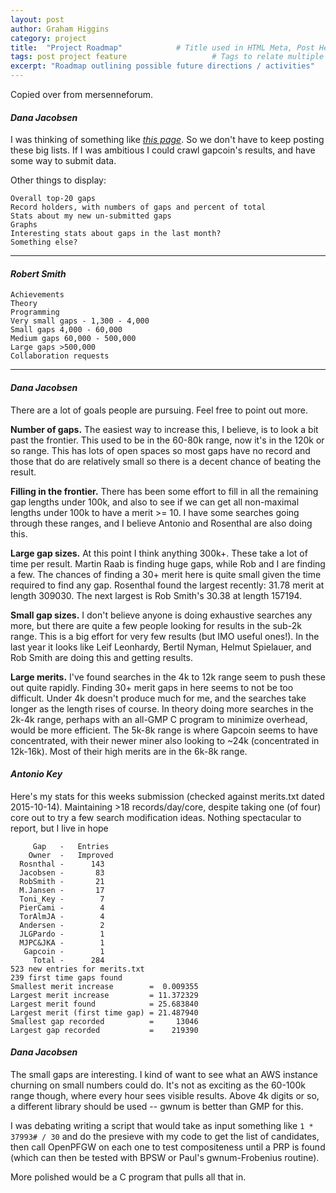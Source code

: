 ```yaml
---
layout: post
author: Graham Higgins
category: project
title:  "Project Roadmap"            # Title used in HTML Meta, Post Header, Recent Posts list
tags: post project feature                   # Tags to relate multiple topics to a post
excerpt: "Roadmap outlining possible future directions / activities"
---
```


Copied over from mersenneforum.

#### *Dana Jacobsen*

I was thinking of something like [*this page*](http://ntheory.org/gaps/stats.pl). So we don't have to keep posting these big lists. If I was ambitious I could crawl gapcoin's results, and have some way to submit data.

Other things to display:

    Overall top-20 gaps
    Record holders, with numbers of gaps and percent of total
    Stats about my new un-submitted gaps
    Graphs
    Interesting stats about gaps in the last month?
    Something else?

---

#### *Robert Smith*

    Achievements
    Theory
    Programming
    Very small gaps - 1,300 - 4,000
    Small gaps 4,000 - 60,000
    Medium gaps 60,000 - 500,000
    Large gaps >500,000
    Collaboration requests

---

#### *Dana Jacobsen*

There are a lot of goals people are pursuing. Feel free to point out more.

**Number of gaps.**
The easiest way to increase this, I believe, is to look a bit past the frontier. This used to be in the 60-80k range, now it's in the 120k or so range. This has lots of open spaces so most gaps have no record and those that do are relatively small so there is a decent chance of beating the result.

**Filling in the frontier.**
There has been some effort to fill in all the remaining gap lengths under 100k, and also to see if we can get all non-maximal lengths under 100k to have a merit >= 10. I have some searches going through these ranges, and I believe Antonio and Rosenthal are also doing this.

**Large gap sizes.**
At this point I think anything 300k+. These take a lot of time per result. Martin Raab is finding huge gaps, while Rob and I are finding a few. The chances of finding a 30+ merit here is quite small given the time required to find any gap. Rosenthal found the largest recently: 31.78 merit at length 309030. The next largest is Rob Smith's 30.38 at length 157194.

**Small gap sizes.**
I don't believe anyone is doing exhaustive searches any more, but there are quite a few people looking for results in the sub-2k range. This is a big effort for very few results (but IMO useful ones!). In the last year it looks like Leif Leonhardy, Bertil Nyman, Helmut Spielauer, and Rob Smith are doing this and getting results.

**Large merits.**
I've found searches in the 4k to 12k range seem to push these out quite rapidly. Finding 30+ merit gaps in here seems to not be too difficult. Under 4k doesn't produce much for me, and the searches take longer as the length rises of course. In theory doing more searches in the 2k-4k range, perhaps with an all-GMP C program to minimize overhead, would be more efficient. The 5k-8k range is where Gapcoin seems to have concentrated, with their newer miner also looking to \~24k (concentrated in 12k-16k). Most of their high merits are in the 6k-8k range.

#### *Antonio Key*

Here's my stats for this weeks submission (checked against merits.txt dated 2015-10-14). Maintaining >18 records/day/core, despite taking one (of four) core out to try a few search modification ideas. Nothing spectacular to report, but I live in hope

         Gap   -   Entries 
        Owner  -   Improved
      Rosnthal -      143
      Jacobsen -       83
      RobSmith -       21
      M.Jansen -       17
      Toni_Key -        7
      PierCami -        4
      TorAlmJA -        4
      Andersen -        2
      JLGPardo -        1
      MJPC&JKA -        1
       Gapcoin -        1
         Total -      284
    523 new entries for merits.txt
    239 first time gaps found
    Smallest merit increase        =  0.009355
    Largest merit increase         = 11.372329
    Largest merit found            = 25.683840
    Largest merit (first time gap) = 21.487940
    Smallest gap recorded          =     13046
    Largest gap recorded           =    219390


#### *Dana Jacobsen*

The small gaps are interesting. I kind of want to see what an AWS instance churning on small numbers could do. It's not as exciting as the 60-100k range though, where every hour sees visible results. Above 4k digits or so, a different library should be used -- gwnum is better than GMP for this.

I was debating writing a script that would take as input something like `1 * 37993# / 30` and do the presieve with my code to get the list of candidates, then call OpenPFGW on each one to test compositeness until a PRP is found (which can then be tested with BPSW or Paul's gwnum-Frobenius routine).

More polished would be a C program that pulls all that in.
